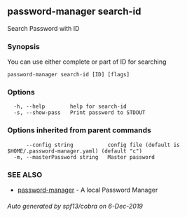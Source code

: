 ## password-manager search-id

Search Password with ID

### Synopsis

You can use either complete or part of ID for searching

```
password-manager search-id [ID] [flags]
```

### Options

```
  -h, --help        help for search-id
  -s, --show-pass   Print password to STDOUT
```

### Options inherited from parent commands

```
      --config string           config file (default is $HOME/.password-manager.yaml) (default "c")
  -m, --masterPassword string   Master password
```

### SEE ALSO

* [password-manager](password-manager.md)	 - A local Password Manager

###### Auto generated by spf13/cobra on 6-Dec-2019
